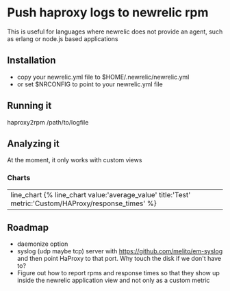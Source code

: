 # Push haproxy logs to newrelic rpm
This is useful for languages where newrelic does not provide an agent,
such as erlang or node.js based applications

## Installation

* copy your newrelic.yml file to $HOME/.newrelic/newrelic.yml
* or set $NRCONFIG to point to your newrelic.yml file

## Running it
haproxy2rpm /path/to/logfile

## Analyzing it

At the moment, it only works with custom views

<verbatim>
  <h3>Charts</h3>
  <table width='100%'>
    <tr>
    <td>line_chart {% line_chart value:'average_value' title:'Test' metric:'Custom/HAProxy/response_times' %}</td>
  </tr>

  </table>
</verbatim/>


## Roadmap

* daemonize option
* syslog (udp maybe tcp) server with https://github.com/melito/em-syslog and then point HaProxy to that port. Why touch the disk if we don't have to?
* Figure out how to report rpms and response times so that they show up inside the newrelic application view and not only as a custom metric
